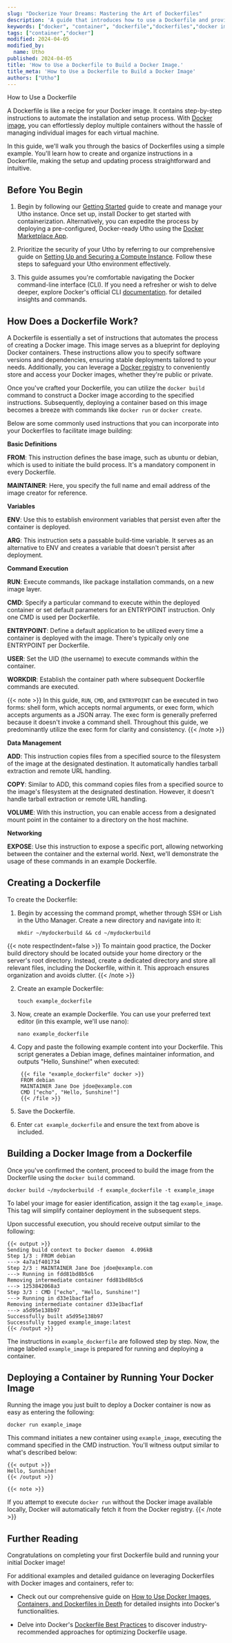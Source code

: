 ```yaml
---
slug: "Dockerize Your Dreams: Mastering the Art of Dockerfiles"
description: 'A guide that introduces how to use a Dockerfile and provides examples on how to use it to build and run a Docker image on your Utho'
keywords: ["docker", "container", "dockerfile","dockerfiles","docker image","docker images"]
tags: ["container","docker"]
modified: 2024-04-05
modified_by:
  name: Utho
published: 2024-04-05
title: 'How to Use a Dockerfile to Build a Docker Image.'
title_meta: 'How to Use a Dockerfile to Build a Docker Image'
authors: ["Utho"]
---
```

How to Use a Dockerfile

A Dockerfile is like a recipe for your Docker image. It contains step-by-step instructions to automate the installation and setup process. With [Docker image](/docs/guides/introduction-to-docker/#docker-images), you can effortlessly deploy multiple containers without the hassle of managing individual images for each virtual machine.

In this guide, we'll walk you through the basics of Dockerfiles using a simple example. You'll learn how to create and organize instructions in a Dockerfile, making the setup and updating process straightforward and intuitive.

## Before You Begin

1. Begin by following our [Getting Started](/docs/products/platform/get-started/) guide to create and manage your Utho instance. Once set up, install Docker to get started with containerization. Alternatively, you can expedite the process by deploying a pre-configured, Docker-ready Utho using the [Docker Marketplace App](https://www.utho.com/marketplace/apps/utho/docker/).

2. Prioritize the security of your Utho by referring to our comprehensive guide on [Setting Up and Securing a Compute Instance](/docs/products/compute/compute-instances/guides/set-up-and-secure/). Follow these steps to safeguard your Utho environment effectively.

3. This guide assumes you're comfortable navigating the Docker command-line interface (CLI). If you need a refresher or wish to delve deeper, explore Docker's official CLI [documentation](https://docs.docker.com/engine/reference/commandline/cli/). for detailed insights and commands.

## How Does a Dockerfile Work?
A Dockerfile is essentially a set of instructions that automates the process of creating a Docker image. This image serves as a blueprint for deploying Docker containers. These instructions allow you to specify software versions and dependencies, ensuring stable deployments tailored to your needs. Additionally, you can leverage a [Docker registry](https://docs.docker.com/registry/) to conveniently store and access your Docker images, whether they're public or private.

Once you've crafted your Dockerfile, you can utilize the `docker build` command to construct a Docker image according to the specified instructions. Subsequently, deploying a container based on this image becomes a breeze with commands like `docker run` or `docker create`.

Below are some commonly used instructions that you can incorporate into your Dockerfiles to facilitate image building:

**Basic Definitions**

**FROM**: This instruction defines the base image, such as ubuntu or debian, which is used to initiate the build process. It's a mandatory component in every Dockerfile.

**MAINTAINER**: Here, you specify the full name and email address of the image creator for reference.

**Variables**

**ENV**: Use this to establish environment variables that persist even after the container is deployed.

**ARG**: This instruction sets a passable build-time variable. It serves as an alternative to ENV and creates a variable that doesn't persist after deployment.

**Command Execution**

**RUN**: Execute commands, like package installation commands, on a new image layer.

**CMD**: Specify a particular command to execute within the deployed container or set default parameters for an ENTRYPOINT instruction. Only one CMD is used per Dockerfile.

**ENTRYPOINT**: Define a default application to be utilized every time a container is deployed with the image. There's typically only one ENTRYPOINT per Dockerfile.

**USER**: Set the UID (the username) to execute commands within the container.

**WORKDIR**: Establish the container path where subsequent Dockerfile commands are executed.

{{< note >}}
In this guide, `RUN`, `CMD`, and `ENTRYPOINT` can be executed in two forms: shell form, which accepts normal arguments, or exec form, which accepts arguments as a JSON array. The exec form is generally preferred because it doesn't invoke a command shell. Throughout this guide, we predominantly utilize the exec form for clarity and consistency.
{{< /note >}}

**Data Management**

**ADD**: This instruction copies files from a specified source to the filesystem of the image at the designated destination. It automatically handles tarball extraction and remote URL handling.

**COPY**: Similar to ADD, this command copies files from a specified source to the image's filesystem at the designated destination. However, it doesn't handle tarball extraction or remote URL handling.

**VOLUME**: With this instruction, you can enable access from a designated mount point in the container to a directory on the host machine.

**Networking**

**EXPOSE**: Use this instruction to expose a specific port, allowing networking between the container and the external world.
Next, we'll demonstrate the usage of these commands in an example Dockerfile.

## Creating a Dockerfile

To create the Dockerfile:

1.  Begin by accessing the command prompt, whether through SSH or Lish in the Utho Manager. Create a new directory and navigate into it:

        mkdir ~/mydockerbuild && cd ~/mydockerbuild

{{< note respectIndent=false >}}
To maintain good practice, the Docker build directory should be located outside your home directory or the server's root directory. Instead, create a dedicated directory and store all relevant files, including the Dockerfile, within it. This approach ensures organization and avoids clutter.
{{< /note >}}

2.  Create an example Dockerfile:

        touch example_dockerfile

3.  Now, create an example Dockerfile. You can use your preferred text editor (in this example, we'll use nano):

        nano example_dockerfile

4.  Copy and paste the following example content into your Dockerfile. This script generates a Debian image, defines maintainer information, and outputs "Hello, Sunshine!" when executed:

         {{< file "example_dockerfile" docker >}}
         FROM debian
         MAINTAINER Jane Doe jdoe@example.com
         CMD ["echo", "Hello, Sunshine!"]
         {{< /file >}}

5.  Save the Dockerfile.

6.  Enter `cat example_dockerfile` and ensure the text from above is included.

## Building a Docker Image from a Dockerfile

Once you've confirmed the content, proceed to build the image from the Dockerfile using the `docker build` command.

    docker build ~/mydockerbuild -f example_dockerfile -t example_image

To label your image for easier identification, assign it the tag `example_image`. This tag will simplify container deployment in the subsequent steps.

Upon successful execution, you should receive output similar to the following:

    {{< output >}}
    Sending build context to Docker daemon  4.096kB
    Step 1/3 : FROM debian
    ---> 4a7a1f401734
    Step 2/3 : MAINTAINER Jane Doe jdoe@example.com
    ---> Running in fdd81bd8b5c6
    Removing intermediate container fdd81bd8b5c6
    ---> 1253842068a3
    Step 3/3 : CMD ["echo", "Hello, Sunshine!"]
    ---> Running in d33e1bacf1af
    Removing intermediate container d33e1bacf1af
    ---> a5d95e138b97
    Successfully built a5d95e138b97
    Successfully tagged example_image:latest
    {{< /output >}}

The instructions in `example_dockerfile` are followed step by step. Now, the image labeled `example_image` is prepared for running and deploying a container.

## Deploying a Container by Running Your Docker Image

Running the image you just built to deploy a Docker container is now as easy as entering the following:

    docker run example_image

This command initiates a new container using `example_image`, executing the command specified in the CMD instruction. You'll witness output similar to what's described below:

    {{< output >}}
    Hello, Sunshine!
    {{< /output >}}

    {{< note >}}

If you attempt to execute `docker run` without the Docker image available locally, Docker will automatically fetch it from the Docker registry.
{{< /note >}}

## Further Reading

Congratulations on completing your first Dockerfile build and running your initial Docker image!

For additional examples and detailed guidance on leveraging Dockerfiles with Docker images and containers, refer to:

- Check out our comprehensive guide on [How to Use Docker Images, Containers, and Dockerfiles in Depth](/docs/guides/docker-images-containers-and-dockerfiles-in-depth) for detailed insights into Docker's functionalities.

- Delve into Docker's [Dockerfile Best Practices](https://docs.docker.com/engine/userguide/eng-image/dockerfile_best-practices/) to discover industry-recommended approaches for optimizing Dockerfile usage.
